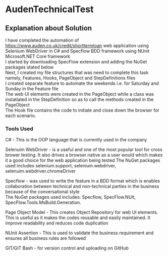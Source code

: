 # AudenTechnicalTest
 
## Explanation about Solution

I have completed the automation of https://www.auden.co.uk/credit/shorttermloan web application using Selenium WebDriver in C# and Specflow BDD framework using NUnit Microsoft.NET Core framework    
I started by downloading SpecFlow extension and adding the NuGet packages stated below  
Next, I created my file structures that was need to complete this task namely, Features, Hooks, PageObject and StepDefinitions files  
I created separate feature to automate the weekends i.e. for Saturday and Sunday in the Feature file   
The web UI elements were created in the PageObject while a class was instatiated in the StepDefinition so as to call the methods created in the PageObject  
The Hook file contains the code to initiate and close down the browser for each scenario.



### Tools Used

C# - This is the OOP language that is currently used in the company  

Selenuim WebDriver - is a useful and one of the most popular tool for cross brower testing. It also drives a browser native as a user would which makes it a good choice for the web application being tested 
The NuGet packages used includes selenium.support, selenium.webdriver, selenuim.webdriver.chromeDriver

Specflow - was used to write the feature in a BDD format which is enables collaboration between technical and non-technical parties in the business because of the conversational style  
The NuGet packages used includes: Specflow, SpecFlow.NUit, SpecFlow.Tools.MsBuild.Generation.

Page Object Model - This creates Object Repository for web UI elements. This is useful as it makes the codes reusable and easily maintained. It improve readability and reduces code duplication  

NUnit Assertion - This is used to validate the business requirement and ensures all business rules are followed

GIT/GIT Bash - for version control and uploading on GitHub
